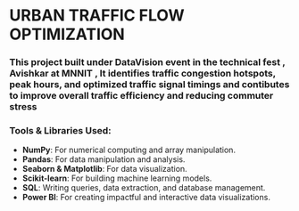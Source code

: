 # URBAN TRAFFIC FLOW OPTIMIZATION
### This project built under DataVision event in the technical fest , Avishkar at MNNIT , It identifies  traffic congestion hotspots, peak hours, and optimized traffic signal timings and contibutes to improve overall traffic efficiency and reducing commuter stress


### Tools & Libraries Used:
- **NumPy**: For numerical computing and array manipulation.
- **Pandas**: For data manipulation and analysis.
- **Seaborn & Matplotlib**: For data visualization.
- **Scikit-learn**: For building machine learning models.
- **SQL**: Writing queries, data extraction, and database management.
- **Power BI**: For creating impactful and interactive data visualizations.


